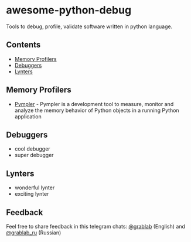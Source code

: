 # awesome-python-debug

Tools to debug, profile, validate software written in python language.

## Contents

* [Memory Profilers](#memory-profiler)
* [Debuggers](#debugger)
* [Lynters](#lynters)

## Memory Profilers

* [Pympler](https://github.com/pympler/pympler) - Pympler is a development tool to measure, monitor and analyze the memory behavior of Python objects in a running Python application

## Debuggers

* cool debugger
* super debugger

## Lynters

* wonderful lynter
* exciting lynter

## Feedback

Feel free to share feedback in this telegram chats: [@grablab](https://t.me/grablab) (English) and [@grablab_ru](https://t.me/grablab_ru) (Russian)
